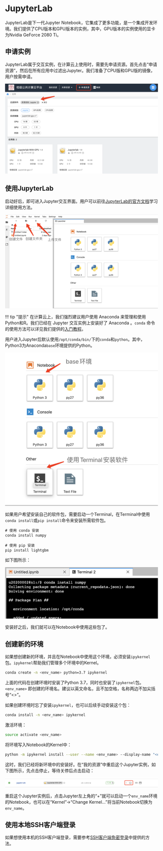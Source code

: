 # JupyterLab

JupyterLab是下一代Jupyter Notebook，它集成了更多功能，是一个集成开发环境。我们提供了CPU版本和GPU版本的实例，其中，GPU版本的实例使用的显卡为Nvidia GeForce 2080 Ti。

## 申请实例

JupyterLab属于交互实例，在计算云上使用时，需要先申请资源。首先点击“申请资源”，然后在所有应用中过滤出Jupyter。我们准备了CPU版和GPU版的镜像，用户按需申请。

![申请JupyterLab交互实例](../images/apply_jupyterlab.png)

## 使用JupyterLab

启动好后，即可进入Jupyter交互界面。用户可以前往[JupyterLab的官方文档](https://jupyterlab.readthedocs.io/en/latest/)学习详细使用方法。

![JupyterLab交互界面](../images/jupyterlab.png)

!!! tip "提示"
    在计算云上，我们强烈建议用户使用 Anaconda 来管理和使用Python和R。我们已经在 Jupyter 交互实例上安装好了 Anaconda 。`conda` 命令的使用方法可以详见我们提供的[入门教程](conda.md)。

用户进入Jupyter后默认使用`/opt/conda/bin/`下的`conda`和`python`。其中，Python3为Anaconda`base`环境提供的Python。

![创建新的程序](../images/jupyterlab_launcher.png)

如果用户希望安装自己的软件包，需要启动一个Terminal，在Terminal中使用`conda install`或`pip install`命令来安装所需软件包。

```
# 使用 conda 安装
conda install numpy

# 使用 pip 安装
pip install lightgbm
```

如下图所示：

![在JupyterLab的Terminal中安装软件](../images/jupyterlab_conda_install.png)

安装好之后，我们就可以在Notebook中使用这些包了。

## 创建新的环境

如果想创建新的环境，并且在Notebook中使用这个环境，必须安装`ipykernel`包。`ipykernel`帮助我们管理多个环境中的Kernel。

```bash
conda create -n <env_name> python=3.7 ipykernel
```

上面的代码在创建环境时安装了Python 3.7，同时也安装了`ipykernel`包。`<env_name>` 即创建的环境名。建议以英文命名，且不加空格，名称两边不加尖括号“<>”。

如果创建环境时忘了安装`ipykernel`，也可以后续手动安装这个包：

```bash
conda install -n <env_name> ipykernel
```

激活环境：

```bash
source activate <env_name>
```

将环境写入Notebook的Kernel中：

```bash
python -m ipykernel install --user --name <env_name> --display-name "<env_name>"
```

这时，我们已经将新环境中的安装好。在“我的资源”中重启这个Jupyter实例，如下图所示，先点击停止，等待关停后点击启动：

![重启Jupyter实例](../images/jupyter_restart.png)

重启这个Jupyter实例后，点击Jupyter左上角的“+”就可以启动一个`env_name`环境的Notebook，也可以在“Kernel”->“Change Kernel...”将当前Notebook切换为`env_name`。

## 使用本地SSH客户端登录

如果想使用本机的SSH客户端登录，需要参考[SSH客户端免密登录](../manual/ssh.md)中提供的方法。

